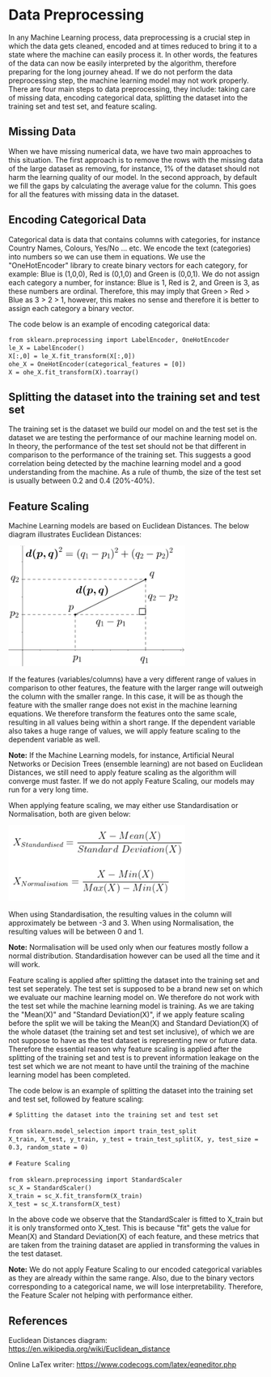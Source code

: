 # Data Preprocessing

In any Machine Learning process, data preprocessing is a crucial step in which the data gets cleaned, encoded and at times reduced to bring it to a state where the machine can easily process it. In other words, the features of the data can now be easily interpreted by the algorithm, therefore preparing for the long journey ahead. If we do not perform the data preprocessing step, the machine learning model may not work properly. There are four main steps to data preprocessing, they include: taking care of missing data, encoding categorical data, splitting the dataset into the training set and test set, and feature scaling.

## Missing Data

When we have missing numerical data, we have two main approaches to this situation. The first approach is to remove the rows with the missing data of the large dataset as removing, for instance, 1% of the dataset should not harm the learning quality of our model. In the second approach, by default we fill the gaps by calculating the average value for the column. This goes for all the features with missing data in the dataset.

## Encoding Categorical Data

Categorical data is data that contains columns with categories, for instance Country Names, Colours, Yes/No ... etc. We encode the text (categories) into numbers so we can use them in equations. We use the "OneHotEncoder" library to create binary vectors for each category, for example: Blue is (1,0,0), Red is (0,1,0) and Green is (0,0,1). We do not assign each category a number, for instance: Blue is 1, Red is 2, and Green is 3, as these numbers are ordinal. Therefore, this may imply that Green > Red > Blue as 3 > 2 > 1, however, this makes no sense and therefore it is better to assign each category a binary vector. 

The code below is an example of encoding categorical data:

```
from sklearn.preprocessing import LabelEncoder, OneHotEncoder
le_X = LabelEncoder()
X[:,0] = le_X.fit_transform(X[:,0])
ohe_X = OneHotEncoder(categorical_features = [0])
X = ohe_X.fit_transform(X).toarray()
```

## Splitting the dataset into the training set and test set

The training set is the dataset we build our model on and the test set is the dataset we are testing the performance of our machine learning model on. In theory, the performance of the test set should not be that different in comparison to the performance of the training set. This suggests a good correlation being detected by the machine learning model and a good understanding from the machine. As a rule of thumb, the size of the test set is usually between 0.2 and 0.4 (20%-40%).

## Feature Scaling

Machine Learning models are based on Euclidean Distances. The below diagram illustrates Euclidean Distances:

<img src = 'Euclidean Distances Diagram.png' width='350'>

If the features (variables/columns) have a very different range of values in comparison to other features, the feature with the larger range will outweigh the column with the smaller range. In this case, it will be as though the feature with the smaller range does not exist in the machine learning equations. We therefore transform the features onto the same scale, resulting in all values being within a short range. If the dependent variable also takes a huge range of values, we will apply feature scaling to the dependent variable as well.

**Note:** If the Machine Learning models, for instance, Artificial Neural Networks or Decision Trees (ensemble learning) are not based on Euclidean Distances, we still need to apply feature scaling as the algorithm will converge must faster. If we do not apply Feature Scaling, our models may run for a very long time.

When applying feature scaling, we may either use Standardisation or Normalisation, both are given below:

<img src = 'Formulas.png' width='350'>

When using Standardisation, the resulting values in the column will approximately be between -3 and 3. When using Normalisation, the resulting values will be between 0 and 1.

**Note:** Normalisation will be used only when our features mostly follow a normal distribution. Standardisation however can be used all the time and it will work.

Feature scaling is applied after splitting the dataset into the training set and test set seperately. The test set is supposed to be a brand new set on which we evaluate our machine learning model on. We therefore do not work with the test set while the machine learning model is training. As we are taking the "Mean(X)" and "Standard Deviation(X)", if we apply feature scaling before the split we will be taking the Mean(X) and Standard Deviation(X) of the whole dataset (the training set and test set inclusive), of which we are not suppose to have as the test dataset is representing new or future data. Therefore the essential reason why feature scaling is applied after the splitting of the training set and test is to prevent information leakage on the test set which we are not meant to have until the training of the machine learning model has been completed.

The code below is an example of splitting the dataset into the training set and test set, followed by feature scaling:

```
# Splitting the dataset into the training set and test set

from sklearn.model_selection import train_test_split
X_train, X_test, y_train, y_test = train_test_split(X, y, test_size = 0.3, random_state = 0)

# Feature Scaling

from sklearn.preprocessing import StandardScaler
sc_X = StandardScaler()
X_train = sc_X.fit_transform(X_train)
X_test = sc_X.transform(X_test)
```

In the above code we observe that the StandardScaler is fitted to X_train but it is only transformed onto X_test. This is because "fit" gets the value for Mean(X) and Standard Deviation(X) of each feature, and these metrics that are taken from the training dataset are applied in transforming the values in the test dataset.

**Note:** We do not apply Feature Scaling to our encoded categorical variables as they are already within the same range. Also, due to the binary vectors corresponding to a categorical name, we will lose interpretability. Therefore, the Feature Scaler not helping with performance either. 

## References

Euclidean Distances diagram: https://en.wikipedia.org/wiki/Euclidean_distance

Online LaTex writer: https://www.codecogs.com/latex/eqneditor.php
